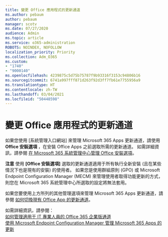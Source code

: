 ```yaml
---
title: 變更 Office 應用程式的更新通道
ms.author: pebaum
author: pebaum
manager: scotv
ms.date: 07/27/2020
audience: Admin
ms.topic: article
ms.service: o365-administration
ROBOTS: NOINDEX, NOFOLLOW
localization_priority: Priority
ms.collection: Adm_O365
ms.custom:
- "1740"
- "9000140"
ms.openlocfilehash: 4239875c5d75b75787f9b93316f3153c94806b16
ms.sourcegitcommit: 6741a997fff871d263f92d3ff7fb61e7755956a9
ms.translationtype: HT
ms.contentlocale: zh-TW
ms.lasthandoff: 03/04/2021
ms.locfileid: "50448598"
---
```

# <a name="change-update-channels-for-office-apps"></a>變更 Office 應用程式的更新通道

如果您使用 [系統管理入口網站] 來管理 Microsoft 365 Apps 更新通道，請使用  **Office 安裝選項**  ，在安裝 Office Apps 之前選取所需的更新通道。 如需詳細資訊，請參閱 [在 Microsoft 365 系統管理中心管理 Office 安裝選項](https://docs.microsoft.com/deployoffice/manage-software-download-settings-office-365)。

**注意** 使用 **[Office 安裝選項]** 選取的更新通道適用于所有執行全新安裝 (且在某些情況下也是現有的安裝) 的使用者。 如果您是使用群組原則 (GPO) 或 Microsoft Endpoint Configuration Manager (MECM) 來管理使用者取得功能更新的方式，則您在 Microsoft 365 系統管理中心所選取的設定將無法套用。

如果您要使用上方所列的其他管理選項來管理 Microsoft 365 Apps 更新通道，請參閱 [如何切換現有 Office App 的更新通道](https://support.microsoft.com/help/3185078/how-to-switch-from-semi-annual-channel-to-monthly-channel)。

如需詳細資訊，請參閱：  
[如何管理適用于 IT 專業人員的 Office 365 企業版通道](https://techcommunity.microsoft.com/t5/office-365-blog/how-to-manage-office-365-proplus-channels-for-it-pros/ba-p/795813)  
[使用 Microsoft Endpoint Configuration Manager 管理 Microsoft 365 Apps 的更新](https://docs.microsoft.com/deployoffice/manage-microsoft-365-apps-updates-configuration-manager)